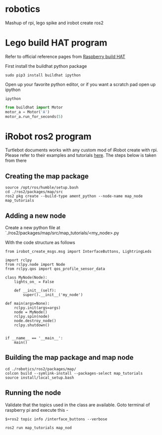 # robotics
Mashup of rpi, lego spike and irobot create ros2

# Lego build HAT program

Refer to official reference pages from [Raspberry build HAT](https://www.raspberrypi.com/documentation/accessories/build-hat.html#:~:text=Connect%20an%20external%20power%20supply,will%20power%20the%20Build%20HAT.)

First install the buildhat python package

```shell
sudo pip3 install buildhat ipython
```

Open up your favorite python editor, or if you want a scratch pad open up ipython
```shell
ipython
```

```python
from buildhat import Motor
motor_a = Motor('A')
motor_a.run_for_seconds(5)
```

# iRobot ros2 program

Turtlebot documents works with any custom mod of iRobot create with rpi. Please refer to their examples and tutorials [here](https://turtlebot.github.io/turtlebot4-user-manual/tutorials/first_node_python.html). The steps below is taken from there

## Creating the map package

```
source /opt/ros/humble/setup.bash
cd ./ros2/packages/map/src
ros2 pkg create --build-type ament_python --node-name map_node map_tutorials
```

## Adding a new node

Create a new python file at `./ros2/packages/map/src/map_tutorials/<my_node>.py

With the code structure as follows

```
from irobot_create_msgs.msg import InterfaceButtons, LightringLeds

import rclpy
from rclpy.node import Node
from rclpy.qos import qos_profile_sensor_data

class MyNode(Node):
    lights_on_ = False

    def __init__(self):
        super().__init__('my_node')

def main(args=None):
    rclpy.init(args=args)
    node = MyNode()
    rclpy.spin(node)
    node.destroy_node()
    rclpy.shutdown()


if __name__ == '__main__':
    main()
```

## Building the map package and map node

```
cd ./robotics/ros2/packages/map/
colcon build --symlink-install --packages-select map_tutorials
source install/local_setup.bash
```

## Running the node

Validate that the topics used in the class are available. Goto terminal of raspberry pi and execute this -
```
$>ros2 topic info /interface_buttons --verbose
```

```
ros2 run map_tutorials map_nod
```
